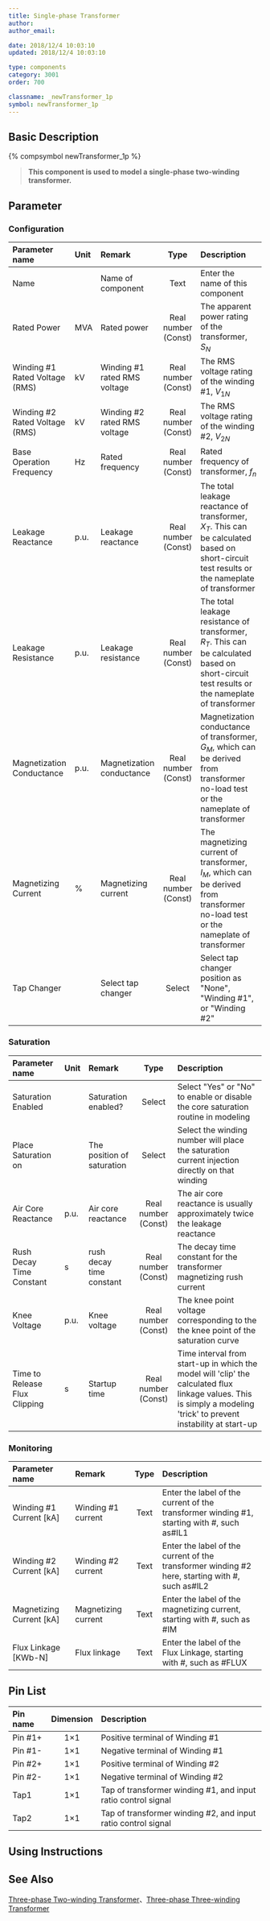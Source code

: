 ```yaml
---
title: Single-phase Transformer
author: 
author_email:

date: 2018/12/4 10:03:10
updated: 2018/12/4 10:03:10

type: components
category: 3001
order: 700

classname: _newTransformer_1p
symbol: newTransformer_1p
---
```

## Basic Description
{% compsymbol newTransformer_1p %}

> **This component is used to model a single-phase two-winding transformer.**

## Parameter
### Configuration
| Parameter name | Unit | Remark | Type | Description |
| :--- | :--- | :--- | :--: | :--- |
| Name |  | Name of component | Text | Enter the name of this component |
| Rated Power | MVA | Rated power | Real number (Const) | The apparent power rating of the transformer, $S_N$ |
| Winding #1 Rated Voltage (RMS) | kV | Winding #1 rated RMS voltage | Real number (Const) | The RMS voltage rating of the winding #1, $V_{1N}$ |
| Winding #2 Rated Voltage (RMS) | kV | Winding #2 rated RMS voltage | Real number (Const) | The RMS voltage rating of the winding #2, $V_{2N}$ |
| Base Operation Frequency | Hz | Rated frequency | Real number (Const) | Rated frequency of transformer, $f_n$ |
| Leakage Reactance | p.u. | Leakage reactance | Real number (Const) | The total leakage reactance of transformer, $X_T$. This can be calculated based on short-circuit test results or the nameplate of transformer |
| Leakage Resistance | p.u. | Leakage resistance | Real number (Const) | The total leakage resistance of transformer, $R_T$. This can be calculated based on short-circuit test results or the nameplate of transformer |
| Magnetization Conductance | p.u. | Magnetization conductance | Real number (Const) | Magnetization conductance of transformer, $G_M$, which can be derived from transformer no-load test or the nameplate of transformer |
| Magnetizing Current | % | Magnetizing current | Real number (Const) | The magnetizing current of transformer, $I_M$, which can be derived from transformer no-load test or the nameplate of transformer |
| Tap Changer |  | Select tap changer | Select | Select tap changer position as "None", "Winding #1", or "Winding #2" |

### Saturation
| Parameter name | Unit | Remark | Type | Description |
| :--- | :--- | :--- | :--: | :--- |
| Saturation Enabled |  | Saturation enabled? | Select | Select "Yes" or "No" to enable or disable  the core saturation routine in modeling |
| Place Saturation on |  | The position of saturation | Select | Select the winding number will place the saturation current injection directly on that winding |
| Air Core Reactance | p.u. | Air core reactance | Real number (Const) | The air core reactance is usually approximately twice the leakage reactance |
| Rush Decay Time Constant | s | rush decay time constant | Real number (Const) | The decay time constant for the transformer magnetizing rush current |
| Knee Voltage | p.u. | Knee voltage | Real number (Const) | The knee point voltage corresponding to the the knee point of the saturation curve |
| Time to Release Flux Clipping | s | Startup time | Real number (Const) | Time interval from start-up in which the model will 'clip' the calculated flux linkage values. This is simply a modeling 'trick' to prevent instability at start-up |

### Monitoring
| Parameter name | Remark | Type | Description |
| :--- | :--- | :--: | :--- |
| Winding #1 Current \[kA\] | Winding #1 current | Text | Enter the label of the current of the transformer winding #1, starting with #, such as#IL1 |
| Winding #2 Current \[kA\] | Winding #2 current | Text | Enter the label of the current of the transformer winding #2 here, starting with #, such as#IL2 |
| Magnetizing Current \[kA\] | Magnetizing current | Text | Enter the label of the magnetizing current, starting with #, such as #IM |
| Flux Linkage \[KWb-N\] | Flux linkage | Text | Enter the label of the Flux Linkage, starting with #, such as #FLUX |


## Pin List

| Pin name | Dimension | Description |
| :--- | :--:  | :--- |
| Pin #1+ | 1×1 | Positive terminal of Winding #1 |
| Pin #1- | 1×1 | Negative terminal of Winding #1 |
| Pin #2+ | 1×1 | Positive terminal of Winding #2 |
| Pin #2- | 1×1 | Negative terminal of Winding #2 |
| Tap1 | 1×1 | Tap of transformer winding #1, and input ratio control signal |
| Tap2 | 1×1 | Tap of transformer winding #2, and input ratio control signal |

## Using Instructions



## See Also

[Three-phase Two-winding Transformer](comp_newTransformer_3p2w.html)、[Three-phase Three-winding Transformer](comp_newTransformer_3p3w.html)
